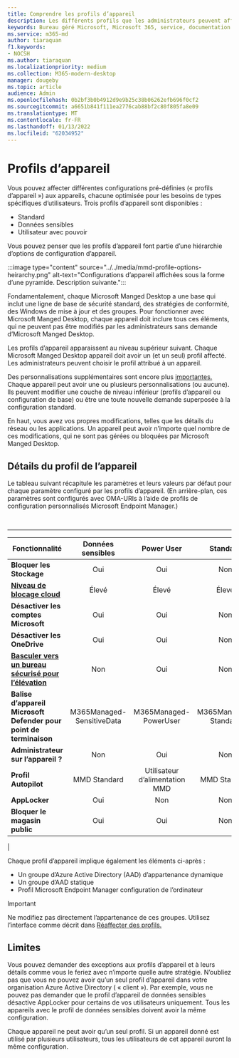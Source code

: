 ```yaml
---
title: Comprendre les profils d’appareil
description: Les différents profils que les administrateurs peuvent affecter aux appareils
keywords: Bureau géré Microsoft, Microsoft 365, service, documentation
ms.service: m365-md
author: tiaraquan
f1.keywords:
- NOCSH
ms.author: tiaraquan
ms.localizationpriority: medium
ms.collection: M365-modern-desktop
manager: dougeby
ms.topic: article
audience: Admin
ms.openlocfilehash: 0b2bf3b0b4912d9e9b25c38b06262efb696f0cf2
ms.sourcegitcommit: a6651b841f111ea2776cab88bf2c80f805fa8e09
ms.translationtype: MT
ms.contentlocale: fr-FR
ms.lasthandoff: 01/13/2022
ms.locfileid: "62034952"
---
```

# <a name="device-profiles"></a>Profils d’appareil

Vous pouvez affecter différentes configurations pré-définies (« profils d’appareil ») aux appareils, chacune optimisée pour les besoins de types spécifiques d’utilisateurs. Trois profils d’appareil sont disponibles :

- Standard
- Données sensibles
- Utilisateur avec pouvoir

Vous pouvez penser que les profils d’appareil font partie d’une hiérarchie d’options de configuration d’appareil.

:::image type="content" source="../../media/mmd-profile-options-heirarchy.png" alt-text="Configurations d’appareil affichées sous la forme d’une pyramide. Description suivante.":::

Fondamentalement, chaque Microsoft Manged Desktop a une base qui inclut une ligne de base de sécurité standard, des stratégies de conformité, des Windows de mise à jour et des groupes. Pour fonctionner avec Microsoft Manged Desktop, chaque appareil doit inclure tous ces éléments, qui ne peuvent pas être modifiés par les administrateurs sans demande d’Microsoft Manged Desktop.

Les profils d’appareil apparaissent au niveau supérieur suivant. Chaque Microsoft Manged Desktop appareil doit avoir un (et un seul) profil affecté. Les administrateurs peuvent choisir le profil attribué à un appareil.

Des personnalisations supplémentaires sont encore plus [importantes.](customizing.md) Chaque appareil peut avoir une ou plusieurs personnalisations (ou aucune). Ils peuvent modifier une couche de niveau inférieur (profils d’appareil ou configuration de base) ou être une toute nouvelle demande superposée à la configuration standard.

En haut, vous avez vos propres modifications, telles que les détails du réseau ou les applications. Un appareil peut avoir n’importe quel nombre de ces modifications, qui ne sont pas gérées ou bloquées par Microsoft Manged Desktop.


## <a name="device-profile-details"></a>Détails du profil de l’appareil

Le tableau suivant récapitule les paramètres et leurs valeurs par défaut pour chaque paramètre configuré par les profils d’appareil. (En arrière-plan, ces paramètres sont configurés avec OMA-URIs à l’aide de profils de configuration personnalisés Microsoft Endpoint Manager.)

<br>

****

|Fonctionnalité|Données sensibles|Power User|Standard|
|---|:---:|:---:|:---:|
|**Bloquer les Stockage**|Oui|Oui|Non|
|**[Niveau de blocage cloud](/windows/client-management/mdm/policy-csp-defender#defender-cloudblocklevel)**|Élevé|Élevé|Élevé|
|**Désactiver les comptes Microsoft**|Oui|Oui|Non|
|**Désactiver les OneDrive**|Oui|Oui|Non|
|**[Basculer vers un bureau sécurisé pour l’élévation](/windows/client-management/mdm/policy-csp-localpoliciessecurityoptions#localpoliciessecurityoptions-useraccountcontrol-switchtothesecuredesktopwhenpromptingforelevation)**|Non|Oui|Non|
|**Balise d’appareil Microsoft Defender pour point de terminaison**|M365Managed-SensitiveData|M365Managed-PowerUser|M365Managed-Standard|
|**Administrateur sur l’appareil ?**|Non|Oui|Non|
|**Profil Autopilot**|MMD Standard|Utilisateur d’alimentation MMD|MMD Standard|
|**AppLocker**|Oui|Non|Non|
|**Bloquer le magasin public**|Oui|Oui|Non|
|

Chaque profil d’appareil implique également les éléments ci-après :

- Un groupe d’Azure Active Directory (AAD) d’appartenance dynamique
- Un groupe d’AAD statique
- Profil Microsoft Endpoint Manager configuration de l’ordinateur

> [!IMPORTANT]
> Ne modifiez pas directement l’appartenance de ces groupes. Utilisez l’interface comme décrit dans [Réaffecter des profils.](../working-with-managed-desktop/change-device-profile.md)

## <a name="limitations"></a>Limites

Vous pouvez demander des exceptions aux profils d’appareil et à leurs détails comme vous le feriez avec n’importe quelle autre stratégie. N’oubliez pas que vous ne pouvez avoir qu’un seul profil d’appareil dans votre organisation Azure Active Directory ( « client »). Par exemple, vous ne pouvez pas demander que le profil d’appareil de données sensibles désactive AppLocker pour certains de vos utilisateurs uniquement. Tous les appareils avec le profil de données sensibles doivent avoir la même configuration.

Chaque appareil ne peut avoir qu’un seul profil. Si un appareil donné est utilisé par plusieurs utilisateurs, tous les utilisateurs de cet appareil auront la même configuration.
